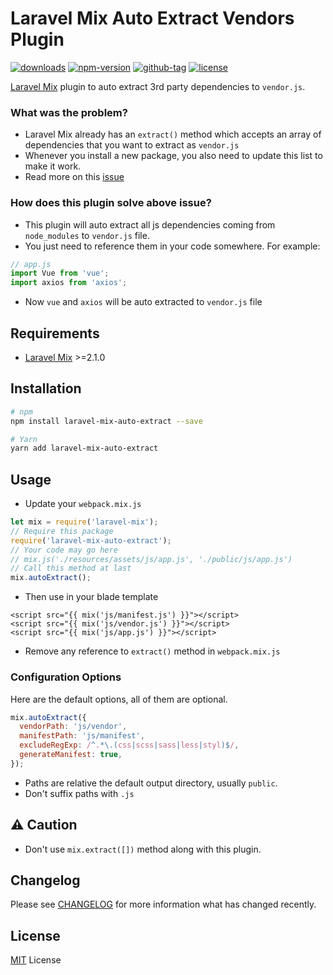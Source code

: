 # Laravel Mix Auto Extract Vendors Plugin

[![downloads](https://img.shields.io/npm/dt/laravel-mix-auto-extract.svg)](http://npm-stats.com/~packages/laravel-mix-auto-extract)
[![npm-version](https://img.shields.io/npm/v/laravel-mix-auto-extract.svg)](https://www.npmjs.com/package/laravel-mix-auto-extract)
[![github-tag](https://img.shields.io/github/tag/ankurk91/laravel-mix-auto-extract.svg?maxAge=1800)](https://github.com/ankurk91/laravel-mix-auto-extract/)
[![license](https://img.shields.io/github/license/ankurk91/laravel-mix-auto-extract.svg?maxAge=1800)](https://yarnpkg.com/en/package/laravel-mix-auto-extract)

[Laravel Mix](https://github.com/JeffreyWay/laravel-mix) plugin to auto extract 3rd party dependencies to `vendor.js`.

### What was the problem?
* Laravel Mix already has an `extract()` method which accepts an array of dependencies that you want to extract as `vendor.js` 
* Whenever you install a new package, you also need to update this list to make it work.
* Read more on this [issue](https://github.com/JeffreyWay/laravel-mix/issues/1233)

### How does this plugin solve above issue?
* This plugin will auto extract all js dependencies coming from `node_modules` to `vendor.js` file.
* You just need to reference them in your code somewhere. For example:
```js
// app.js
import Vue from 'vue';
import axios from 'axios';
```
* Now `vue` and `axios` will be auto extracted to `vendor.js` file

## Requirements
* [Laravel Mix](https://github.com/JeffreyWay/laravel-mix) >=2.1.0

## Installation
```bash
# npm
npm install laravel-mix-auto-extract --save

# Yarn
yarn add laravel-mix-auto-extract
```

## Usage
* Update your `webpack.mix.js`
```js
let mix = require('laravel-mix');
// Require this package
require('laravel-mix-auto-extract');
// Your code may go here
// mix.js('./resources/assets/js/app.js', './public/js/app.js')
// Call this method at last
mix.autoExtract();
```
* Then use in your blade template
```blade
<script src="{{ mix('js/manifest.js') }}"></script>
<script src="{{ mix('js/vendor.js') }}"></script>
<script src="{{ mix('js/app.js') }}"></script>
```
* Remove any reference to `extract()` method in `webpack.mix.js`

### Configuration Options
Here are the default options, all of them are optional.
```js
mix.autoExtract({
  vendorPath: 'js/vendor',
  manifestPath: 'js/manifest',
  excludeRegExp: /^.*\.(css|scss|sass|less|styl)$/,
  generateManifest: true,
});
```
* Paths are relative the default output directory, usually `public`.
* Don't suffix paths with `.js`

## :warning: Caution
* Don't use `mix.extract([])` method along with this plugin.

## Changelog
Please see [CHANGELOG](CHANGELOG.md) for more information what has changed recently.

## License
[MIT](LICENSE.txt) License
